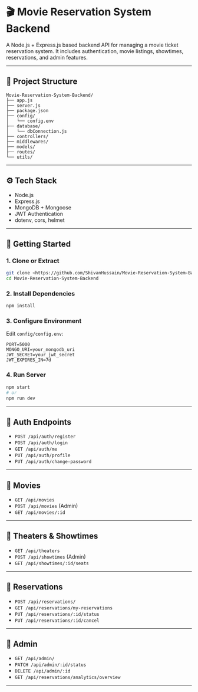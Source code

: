 
# 🎬 Movie Reservation System Backend

A Node.js + Express.js based backend API for managing a movie ticket reservation system. It includes authentication, movie listings, showtimes, reservations, and admin features.

---

## 📁 Project Structure

```
Movie-Reservation-System-Backend/
├── app.js
├── server.js
├── package.json
├── config/
│   └── config.env
├── database/
│   └── dbConnection.js
├── controllers/
├── middlewares/
├── models/
├── routes/
└── utils/
```

---

## ⚙️ Tech Stack

- Node.js
- Express.js
- MongoDB + Mongoose
- JWT Authentication
- dotenv, cors, helmet

---

## 🚀 Getting Started

### 1. Clone or Extract

```bash
git clone <https://github.com/ShivanHussain/Movie-Reservation-System-Backend>
cd Movie-Reservation-System-Backend
```

### 2. Install Dependencies

```bash
npm install
```

### 3. Configure Environment

Edit `config/config.env`:

```env
PORT=5000
MONGO_URI=your_mongodb_uri
JWT_SECRET=your_jwt_secret
JWT_EXPIRES_IN=7d
```

### 4. Run Server

```bash
npm start
# or
npm run dev
```

---

## 🔐 Auth Endpoints

- `POST /api/auth/register`
- `POST /api/auth/login`
- `GET /api/auth/me`
- `PUT /api/auth/profile`
- `PUT /api/auth/change-password`

---

## 🎥 Movies

- `GET /api/movies`
- `POST /api/movies` (Admin)
- `GET /api/movies/:id`

---

## 🏢 Theaters & Showtimes

- `GET /api/theaters`
- `POST /api/showtimes` (Admin)
- `GET /api/showtimes/:id/seats`

---

## 🎫 Reservations

- `POST /api/reservations/`
- `GET /api/reservations/my-reservations`
- `PUT /api/reservations/:id/status`
- `PUT /api/reservations/:id/cancel`

---

## 👑 Admin

- `GET /api/admin/`
- `PATCH /api/admin/:id/status`
- `DELETE /api/admin/:id`
- `GET /api/reservations/analytics/overview`

---

